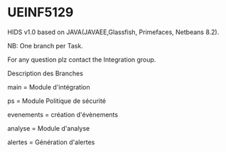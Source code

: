 # UEINF5129
HIDS v1.0 based on JAVA(JAVAEE,Glassfish, Primefaces, Netbeans 8.2).

NB: One branch per Task.

For any question plz contact the Integration group.

Description des Branches


main = Module d'intégration

ps = Module Politique de sécurité

evenements = création d'évènements

analyse = Module d'analyse

alertes = Génération d'alertes
